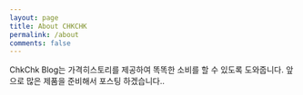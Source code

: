```yaml
---
layout: page
title: About CHKCHK
permalink: /about
comments: false
---
```


<div class="row justify-content-between">
<div class="col-md-8 pr-5">

<p>ChkChk Blog는 가격히스토리를 제공하여 똑똑한 소비를 할 수 있도록 도와줍니다.
앞으로 많은 제품을 준비해서 포스팅 하겠습니다..</p>

<!-- <p class="mb-5"><img class="shadow-lg" src="{{site.baseurl}}/assets/images/mediumish-jekyll-template.png" alt="jekyll template mediumish" /></p> -->

</div>

<!-- <div class="col-md-4">

<div class="sticky-top sticky-top-80">
<h5>Buy me a coffee</h5>

<p>Thank you for your support! Your donation helps me to maintain and improve <a target="_blank" href="https://github.com/wowthemesnet/mediumish-theme-jekyll">Mediumish <i class="fab fa-github"></i></a>.</p>

<a target="_blank" href="https://www.wowthemes.net/donate/" class="btn btn-danger">Buy me a coffee</a> <a target="_blank" href="https://bootstrapstarter.com/bootstrap-templates/template-mediumish-bootstrap-jekyll/" class="btn btn-warning">Documentation</a>

</div>
</div> -->
</div>
